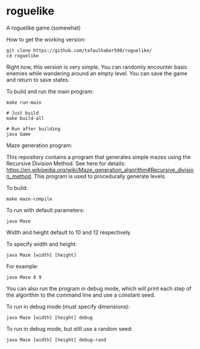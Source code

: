 # roguelike
A roguelike game (somewhat)

How to get the working version:

```
git clone https://github.com/tafaulhaber590/roguelike/
cd roguelike
```

Right now, this version is very simple. You can randomly encounter basic enemies while wandering around an empty level. You can save the game and return to save states.

To build and run the main program:

```
make run-main

# Just build
make build-all

# Run after building
java Game
```

Maze generation program:

This repository contains a program that generates simple mazes using the Recursive Division Method. See here for details: https://en.wikipedia.org/wiki/Maze_generation_algorithm#Recursive_division_method. This program is used to procedurally generate levels.

To build:

```
make maze-compile
```

To run with default parameters:

```
java Maze
```

Width and height default to 10 and 12 respectively.

To specify width and height:

```
java Maze [width] [height]
```

For example:

```
java Maze 8 9
```

You can also run the program in debug mode, which will print each step of the algorithm to the command line and use a constant seed.

To run in debug mode (must specify dimensions):

```
java Maze [width] [height] debug
```

To run in debug mode, but still use a random seed:

```
java Maze [width] [height] debug-rand
```